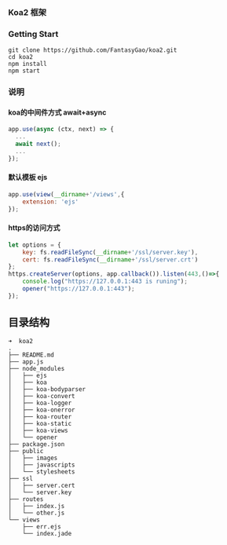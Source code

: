 
### Koa2 框架

### Getting Start

```
git clone https://github.com/FantasyGao/koa2.git
cd koa2
npm install 
npm start
```
### 说明
#### koa的中间件方式 await+async
``` javascript
app.use(async (ctx, next) => {
  ...
  await next();
  ...
});
```
#### 默认模板 ejs
``` javascript
app.use(view(__dirname+'/views',{
	extension: 'ejs'
});
```
#### https的访问方式
``` javascript
let options = {
	key: fs.readFileSync(__dirname+'/ssl/server.key'),
    cert: fs.readFileSync(__dirname+'/ssl/server.crt')
};
https.createServer(options, app.callback()).listen(443,()=>{
    console.log("https://127.0.0.1:443 is runing");
	opener("https://127.0.0.1:443");
});
```

## 目录结构

```
➜  koa2
.
├── README.md
├── app.js
├── node_modules
│   ├── ejs
│   ├── koa
│   ├── koa-bodyparser
│   ├── koa-convert
│   ├── koa-logger
│   ├── koa-onerror
│   ├── koa-router
│   ├── koa-static
│   ├── koa-views
│   └── opener
├── package.json
├── public
│   ├── images
│   ├── javascripts
│   └── stylesheets
├── ssl
│   ├── server.cert
│   └── server.key
├── routes
│   ├── index.js
│   └── other.js
└── views
    ├── err.ejs
    └── index.jade

```
